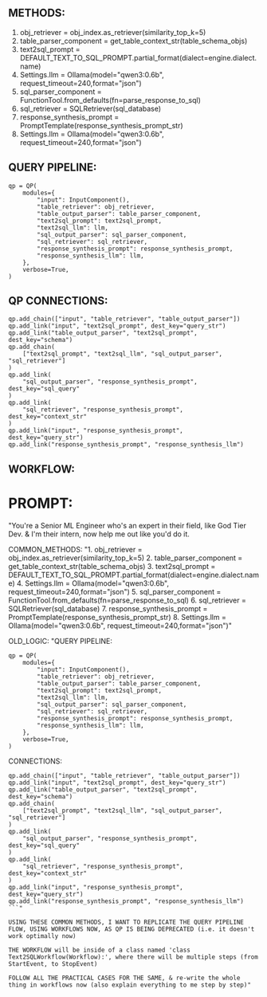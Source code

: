 ## METHODS:
1. obj_retriever = obj_index.as_retriever(similarity_top_k=5)
2. table_parser_component = get_table_context_str(table_schema_objs)
3. text2sql_prompt = DEFAULT_TEXT_TO_SQL_PROMPT.partial_format(dialect=engine.dialect.name)
4. Settings.llm = Ollama(model="qwen3:0.6b", request_timeout=240,format="json")
5. sql_parser_component = FunctionTool.from_defaults(fn=parse_response_to_sql)
6. sql_retriever = SQLRetriever(sql_database)
7. response_synthesis_prompt = PromptTemplate(response_synthesis_prompt_str)
8. Settings.llm = Ollama(model="qwen3:0.6b", request_timeout=240,format="json")


## QUERY PIPELINE:
```
qp = QP(
    modules={
        "input": InputComponent(),
        "table_retriever": obj_retriever,
        "table_output_parser": table_parser_component,
        "text2sql_prompt": text2sql_prompt,
        "text2sql_llm": llm,
        "sql_output_parser": sql_parser_component,
        "sql_retriever": sql_retriever,
        "response_synthesis_prompt": response_synthesis_prompt,
        "response_synthesis_llm": llm,
    },
    verbose=True,
)
```

## QP CONNECTIONS:
```
qp.add_chain(["input", "table_retriever", "table_output_parser"])
qp.add_link("input", "text2sql_prompt", dest_key="query_str")
qp.add_link("table_output_parser", "text2sql_prompt", dest_key="schema")
qp.add_chain(
    ["text2sql_prompt", "text2sql_llm", "sql_output_parser", "sql_retriever"]
)
qp.add_link(
    "sql_output_parser", "response_synthesis_prompt", dest_key="sql_query"
)
qp.add_link(
    "sql_retriever", "response_synthesis_prompt", dest_key="context_str"
)
qp.add_link("input", "response_synthesis_prompt", dest_key="query_str")
qp.add_link("response_synthesis_prompt", "response_synthesis_llm")
```


## WORKFLOW:




# PROMPT:
"You're a Senior ML Engineer who's an expert in their field, like God Tier Dev. & I'm their intern, now help me out like you'd do it.

COMMON_METHODS:
"1. obj_retriever = obj_index.as_retriever(similarity_top_k=5)
2. table_parser_component = get_table_context_str(table_schema_objs)
3. text2sql_prompt = DEFAULT_TEXT_TO_SQL_PROMPT.partial_format(dialect=engine.dialect.name)
4. Settings.llm = Ollama(model="qwen3:0.6b", request_timeout=240,format="json")
5. sql_parser_component = FunctionTool.from_defaults(fn=parse_response_to_sql)
6. sql_retriever = SQLRetriever(sql_database)
7. response_synthesis_prompt = PromptTemplate(response_synthesis_prompt_str)
8. Settings.llm = Ollama(model="qwen3:0.6b", request_timeout=240,format="json")"

OLD_LOGIC:
"QUERY PIPELINE:
```
qp = QP(
    modules={
        "input": InputComponent(),
        "table_retriever": obj_retriever,
        "table_output_parser": table_parser_component,
        "text2sql_prompt": text2sql_prompt,
        "text2sql_llm": llm,
        "sql_output_parser": sql_parser_component,
        "sql_retriever": sql_retriever,
        "response_synthesis_prompt": response_synthesis_prompt,
        "response_synthesis_llm": llm,
    },
    verbose=True,
)
```

CONNECTIONS:
```
qp.add_chain(["input", "table_retriever", "table_output_parser"])
qp.add_link("input", "text2sql_prompt", dest_key="query_str")
qp.add_link("table_output_parser", "text2sql_prompt", dest_key="schema")
qp.add_chain(
    ["text2sql_prompt", "text2sql_llm", "sql_output_parser", "sql_retriever"]
)
qp.add_link(
    "sql_output_parser", "response_synthesis_prompt", dest_key="sql_query"
)
qp.add_link(
    "sql_retriever", "response_synthesis_prompt", dest_key="context_str"
)
qp.add_link("input", "response_synthesis_prompt", dest_key="query_str")
qp.add_link("response_synthesis_prompt", "response_synthesis_llm")
```"

USING THESE COMMON METHODS, I WANT TO REPLICATE THE QUERY PIPELINE FLOW, USING WORKFLOWS NOW, AS QP IS BEING DEPRECATED (i.e. it doesn't work optimally now)

THE WORKFLOW will be inside of a class named 'class Text2SQLWorkflow(Workflow):', where there will be multiple steps (from StartEvent, to StopEvent)

FOLLOW ALL THE PRACTICAL CASES FOR THE SAME, & re-write the whole thing in workflows now (also explain everything to me step by step)"